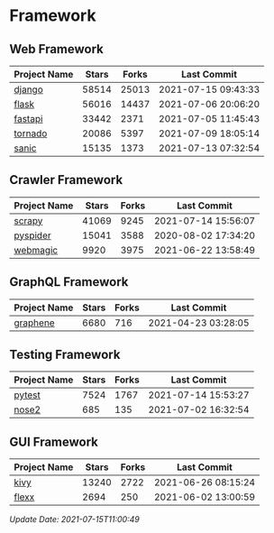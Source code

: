 # Framework

## Web Framework
| Project Name | Stars | Forks | Last Commit |
| ------------ | ----- | ----- | ----------- |
| [django](https://github.com/django/django) | 58514 | 25013 | 2021-07-15 09:43:33 |
| [flask](https://github.com/pallets/flask) | 56016 | 14437 | 2021-07-06 20:06:20 |
| [fastapi](https://github.com/tiangolo/fastapi) | 33442 | 2371 | 2021-07-05 11:45:43 |
| [tornado](https://github.com/tornadoweb/tornado) | 20086 | 5397 | 2021-07-09 18:05:14 |
| [sanic](https://github.com/sanic-org/sanic) | 15135 | 1373 | 2021-07-13 07:32:54 |

## Crawler Framework
| Project Name | Stars | Forks | Last Commit |
| ------------ | ----- | ----- | ----------- |
| [scrapy](https://github.com/scrapy/scrapy) | 41069 | 9245 | 2021-07-14 15:56:07 |
| [pyspider](https://github.com/binux/pyspider) | 15041 | 3588 | 2020-08-02 17:34:20 |
| [webmagic](https://github.com/code4craft/webmagic) | 9920 | 3975 | 2021-06-22 13:58:49 |

## GraphQL Framework
| Project Name | Stars | Forks | Last Commit |
| ------------ | ----- | ----- | ----------- |
| [graphene](https://github.com/graphql-python/graphene) | 6680 | 716 | 2021-04-23 03:28:05 |

## Testing Framework
| Project Name | Stars | Forks | Last Commit |
| ------------ | ----- | ----- | ----------- |
| [pytest](https://github.com/pytest-dev/pytest) | 7524 | 1767 | 2021-07-14 15:53:27 |
| [nose2](https://github.com/nose-devs/nose2) | 685 | 135 | 2021-07-02 16:32:54 |

## GUI Framework
| Project Name | Stars | Forks | Last Commit |
| ------------ | ----- | ----- | ----------- |
| [kivy](https://github.com/kivy/kivy) | 13240 | 2722 | 2021-06-26 08:15:24 |
| [flexx](https://github.com/flexxui/flexx) | 2694 | 250 | 2021-06-02 13:00:59 |

*Update Date: 2021-07-15T11:00:49*